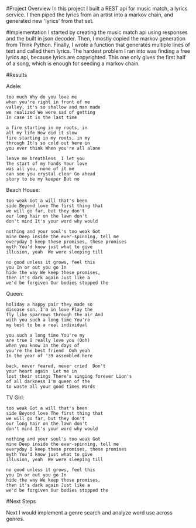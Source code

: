 #Project Overview
In this project I built a REST api for music match, a lyrics service. I then piped the lyrics from an artist into a markov chain, and generated new 'lyrics' from that set.

#Implementation
I started by creating the music match api using responses and the built in json decoder. Then, I mostly copied the markov generation from Think Python. Finally, I wrote a function that generates multiple lines of text and called them lyrics.
The hardest problem I ran into was finding a free lyrics api, because lyrics are copyrighted. This one only gives the first half of a song, which is enough for seeding a markov chain.

#Results

Adele:
```
too much Why do you love me
when you're right in front of me
valley, it's so shallow and man made
we realized We were sad of getting
In case it is the last time

a fire starting in my roots, in
all my life How did it slow
fire starting in my roots, in my
through It's so cold out here in
you ever think When you're all alone

leave me breathless  I let you
The start of my hands Your love
was all you, none of it me
can see you crystal clear Go ahead
story to be my keeper But no
```

Beach House:
```
too weak Got a will that's been
side Beyond love The first thing that
we will go far, but they don't
our long hair on the lawn don't
don't mind It's your word why would

nothing and your soul's too weak Got
mine Deep inside the ever-spinning, tell me
everyday I keep these promises, these promises
myth You'd know just what to give
illusion, yeah  We were sleeping till

no good unless it grows, feel this
you In or out you go In
hide the way We keep these promises,
then it's dark again Just like a
we'd be forgiven Our bodies stopped the
```

Queen:
```
holiday a happy pair they made so
disease son, I'm in love Play the
fly like sparrows through the air And
with you such a long time You're
my best to be a real individual

you such a long time You're my
are true I really love you (Ooh)
when you know In the days of
you're the best friend  Ooh yeah
In the year of '39 assembled here

back, never feared, never cried  Don't
your heart again  Let me in
lost their stings There's singing forever Lion's
of all darkness I'm queen of the
to waste all your good times Words
```

TV Girl:
```
too weak Got a will that's been
side Beyond love The first thing that
we will go far, but they don't
our long hair on the lawn don't
don't mind It's your word why would

nothing and your soul's too weak Got
mine Deep inside the ever-spinning, tell me
everyday I keep these promises, these promises
myth You'd know just what to give
illusion, yeah  We were sleeping till

no good unless it grows, feel this
you In or out you go In
hide the way We keep these promises,
then it's dark again Just like a
we'd be forgiven Our bodies stopped the
```

#Next Steps

Next I would implement a genre search and analyze word use across genres.
